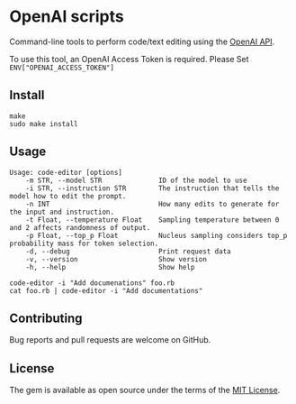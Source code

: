 # OpenAI scripts

Command-line tools to perform code/text editing using the [OpenAI API](https://platform.openai.com/docs/api-reference/edits).

To use this tool, an OpenAI Access Token is required.
Please Set `ENV["OPENAI_ACCESS_TOKEN"]`

## Install

```
make
sudo make install
```

## Usage

```
Usage: code-editor [options]
    -m STR, --model STR              ID of the model to use
    -i STR, --instruction STR        The instruction that tells the model how to edit the prompt.
    -n INT                           How many edits to generate for the input and instruction.
    -t Float, --temperature Float    Sampling temperature between 0 and 2 affects randomness of output.
    -p Float, --top_p Float          Nucleus sampling considers top_p probability mass for token selection.
    -d, --debug                      Print request data
    -v, --version                    Show version
    -h, --help                       Show help
```

```
code-editor -i "Add documenations" foo.rb
cat foo.rb | code-editor -i "Add documentations"
```

## Contributing

Bug reports and pull requests are welcome on GitHub.

## License

The gem is available as open source under the terms of the [MIT License](https://opensource.org/licenses/MIT).